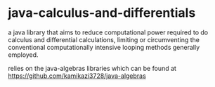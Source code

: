 # java-calculus-and-differentials
a java library that aims to reduce computational power required to do calculus and differential calculations, limiting or circumventing the conventional computationally intensive looping methods generally employed.

relies on the java-algebras libraries which can be found at https://github.com/kamikazi3728/java-algebras
